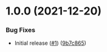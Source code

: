 # 1.0.0 (2021-12-20)


### Bug Fixes

* Initial release ([#1](https://github.com/Unsupervisedcom/action-javascript-action-template/issues/1)) ([9b7c865](https://github.com/Unsupervisedcom/action-javascript-action-template/commit/9b7c86571c65ac5ad91b8c7022bc98846160c37d))
